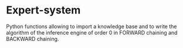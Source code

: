 # Expert-system

Python functions allowing to import a knowledge base and to write the algorithm of the inference engine of order 0 in FORWARD chaining and BACKWARD chaining.
